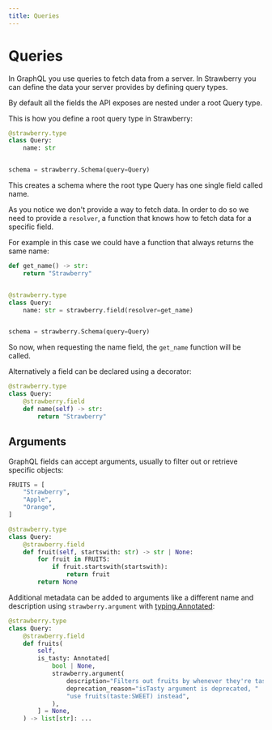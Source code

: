 ```yaml
---
title: Queries
---
```


# Queries

In GraphQL you use queries to fetch data from a server. In Strawberry you can
define the data your server provides by defining query types.

By default all the fields the API exposes are nested under a root Query type.

This is how you define a root query type in Strawberry:

```python
@strawberry.type
class Query:
    name: str


schema = strawberry.Schema(query=Query)
```

This creates a schema where the root type Query has one single field called
name.

As you notice we don't provide a way to fetch data. In order to do so we need to
provide a `resolver`, a function that knows how to fetch data for a specific
field.

For example in this case we could have a function that always returns the same
name:

```python
def get_name() -> str:
    return "Strawberry"


@strawberry.type
class Query:
    name: str = strawberry.field(resolver=get_name)


schema = strawberry.Schema(query=Query)
```

So now, when requesting the name field, the `get_name` function will be called.

Alternatively a field can be declared using a decorator:

```python
@strawberry.type
class Query:
    @strawberry.field
    def name(self) -> str:
        return "Strawberry"
```

## Arguments
GraphQL fields can accept arguments, 
usually to filter out or retrieve specific objects:

```python
FRUITS = [
    "Strawberry",
    "Apple",
    "Orange",
]

@strawberry.type
class Query:
    @strawberry.field
    def fruit(self, startswith: str) -> str | None:
        for fruit in FRUITS:
            if fruit.startswith(startswith):
                return fruit
        return None
```

Additional metadata can be added to arguments like a different name
and description using `strawberry.argument` 
with [typing.Annotated](https://docs.python.org/3/library/typing.html#typing.Annotated):

```python
@strawberry.type
class Query:
    @strawberry.field
    def fruits(
        self,
        is_tasty: Annotated[
            bool | None,
            strawberry.argument(
                description="Filters out fruits by whenever they're tasty or not",
                deprecation_reason="isTasty argument is deprecated, "
                "use fruits(taste:SWEET) instead",
            ),
        ] = None,
    ) -> list[str]: ...
```

